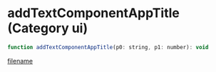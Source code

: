 # addTextComponentAppTitle (Category ui)

```js
function addTextComponentAppTitle(p0: string, p1: number): void
```

[filename](addTextComponentAppTitle_m.md ':include')